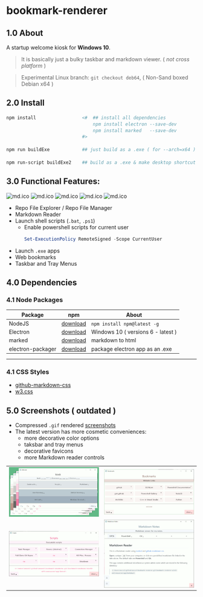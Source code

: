 # bookmark-renderer

## 1.0 About

A startup welcome kiosk for **Windows 10**.

> It is basically just a bulky taskbar and markdown viewer. ( *not cross platform* )

> Experimental Linux branch: ```git checkout deb64```, ( Non-Sand boxed Debian x64 )

## 2.0 Install

```ps1
npm install                 <#  ## install all dependencies
                                npm install electron --save-dev
                                npm install marked   --save-dev
                            #>

npm run buildExe            ## just build as a .exe ( for --arch=x64 )

npm run-script buildExe2    ## build as a .exe & make desktop shortcut along with a startup link
```

## 3.0 Functional Features:

![md.ico](view/img/github.ico) ![md.ico](view/img/md.ico) ![md.ico](view/img/ps.ico) ![md.ico](view/img/favicon.ico) ![md.ico](view/img/star.ico)

* Repo File Explorer / Repo File Manager
* Markdown Reader
* Launch shell scripts (```.bat```, ```.ps1```)
    * Enable powershell scripts for current user
        ```ps1
        Set-ExecutionPolicy RemoteSigned -Scope CurrentUser
        ```
* Launch ```.exe``` apps
* Web bookmarks
* Taskbar and Tray Menus

## 4.0 Dependencies

### 4.1 Node Packages

| Package | npm | About |
|---|---|---|
|NodeJS|[download]( https://nodejs.org )| ```npm install npm@latest -g```|
|Electron|[download]( https://www.electronjs.org/ )|Windows 10 ( versions 6 - latest ) |
|marked|[download]( https://www.npmjs.com/package/marked )|markdown to html|
|electron-packager|[download]( https://www.npmjs.com/package/electron-packager )|package electron app as an .exe|

---

### 4.1 CSS Styles

* [github-markdown-css]( https://github.com/sindresorhus/github-markdown-css )
* [w3.css](https://www.w3schools.com/w3css/w3css_color_themes.asp)

## 5.0 Screenshots ( outdated )

* Compressed ```.gif``` rendered [screenshots](screenshots/README.md)
* The latest version has more cosmetic conveniences:
    * more decorative color options
    * taksbar and tray menus
    * decorative favicons
    * more Markdown reader controls

|||
|:---:|:---:|
|![screenshots\group-colors-600x329.gif](screenshots/group-colors-600x329.gif)|![screenshots\bookmarks.gif](screenshots/bookmarks.gif)|
|![screenshots\scripts.gif](screenshots/scripts.gif)|![screenshots\kiosk-md.gif](screenshots/kiosk-md.gif)|
